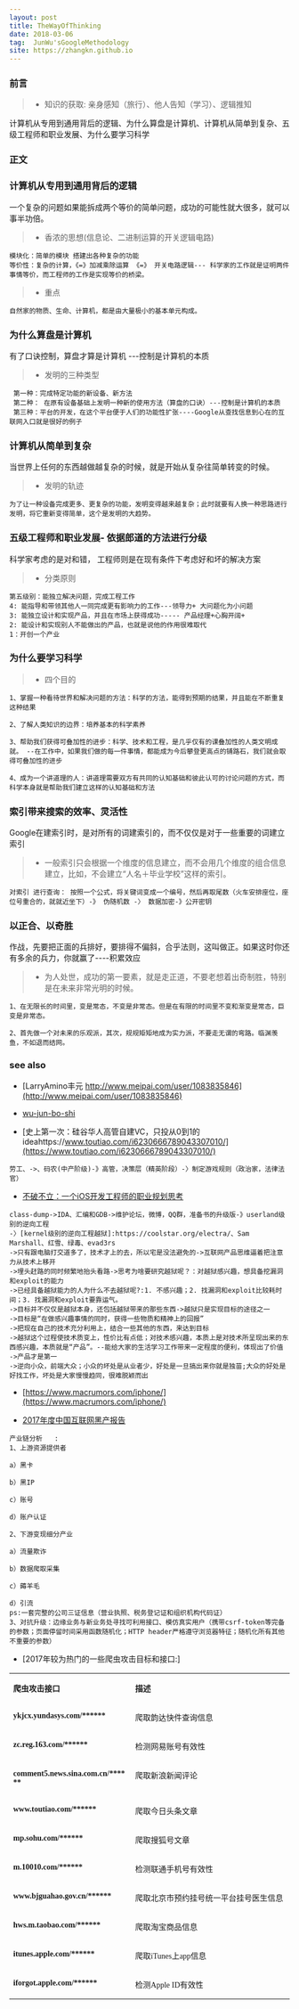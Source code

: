 ```yaml
---
layout: post
title: TheWayOfThinking
date: 2018-03-06
tag:  JunWu'sGoogleMethodology
site: https://zhangkn.github.io
---
```




### 前言

>* 知识的获取: 亲身感知（旅行）、他人告知（学习）、逻辑推知

计算机从专用到通用背后的逻辑、为什么算盘是计算机、计算机从简单到复杂、五级工程师和职业发展、为什么要学习科学


### 正文


###  计算机从专用到通用背后的逻辑

一个复杂的问题如果能拆成两个等价的简单问题，成功的可能性就大很多，就可以事半功倍。

>* 香浓的思想(信息论、二进制运算的开关逻辑电路)
```
模块化：简单的模块 搭建出各种复杂的功能
等价性：复杂的计算，《=》加减乘除运算 《=》 开关电路逻辑--- 科学家的工作就是证明两件事情等价，而工程师的工作是实现等价的桥梁。
```
>* 重点
```
自然家的物质、生命、计算机，都是由大量极小的基本单元构成。
```


### 为什么算盘是计算机

有了口诀控制，算盘才算是计算机 ---控制是计算机的本质


>* 发明的三种类型
```
 第一种：完成特定功能的新设备、新方法
 第二种： 在原有设备基础上发明一种新的使用方法（算盘的口诀）---控制是计算机的本质
 第三种：平台的开发，在这个平台便于人们的功能性扩张----Google从查找信息到心在的互联网入口就是很好的例子
```



### 计算机从简单到复杂

当世界上任何的东西越做越复杂的时候，就是开始从复杂往简单转变的时候。

>* 发明的轨迹
```
为了让一种设备完成更多、更复杂的功能，发明变得越来越复杂；此时就要有人换一种思路进行发明，将它重新变得简单，这个是发明的大趋势。
```

### 五级工程师和职业发展- 依据郎道的方法进行分级

科学家考虑的是对和错， 工程师则是在现有条件下考虑好和坏的解决方案

>* 分类原则
```
第五级别：能独立解决问题，完成工程工作
4: 能指导和带领其他人一同完成更有影响力的工作---领导力+ 大问题化为小问题
3: 能独立设计和实现产品，并且在市场上获得成功----- 产品经理+心胸开阔+
2: 能设计和实现别人不能做出的产品，也就是说他的作用很难取代
1：开创一个产业
```

### 为什么要学习科学

>* 四个目的

```
1、掌握一种看待世界和解决问题的方法：科学的方法，能得到预期的结果，并且能在不断重复这种结果

2、了解人类知识的边界：培养基本的科学素养

3、帮助我们获得可叠加性的进步：科学、技术和工程，是几乎仅有的课叠加性的人类文明成就。 --在工作中，如果我们做的每一件事情，都能成为今后攀登更高点的铺路石，我们就会取得可叠加性的进步

4、成为一个讲道理的人：讲道理需要双方有共同的认知基础和彼此认可的讨论问题的方式，而科学本身就是帮助我们建立这样的认知基础和方法

```


### 索引带来搜索的效率、灵活性

Google在建索引时，是对所有的词建索引的，而不仅仅是对于一些重要的词建立索引

>* 一般索引只会根据一个维度的信息建立，而不会用几个维度的组合信息建立，比如，不会建立“人名＋毕业学校”这样的索引。
```
对索引 进行查询： 按照一个公式，将关键词变成一个编号，然后再取尾数（火车安排座位，座位号重合的，就就近坐下）-》 伪随机数 -〉 数据加密-》公开密钥
```


### 以正合、以奇胜 

作战，先要把正面的兵排好，要排得不偏斜，合乎法则，这叫做正。如果这时你还有多余的兵力，你就赢了----积累效应


>* 为人处世，成功的第一要素，就是走正道，不要老想着出奇制胜，特别是在未来非常光明的时候。

```
1、在无限长的时间里，变是常态，不变是非常态。但是在有限的时间里不变和渐变是常态，巨变是非常态。

2、首先做一个对未来的乐观派，其次，规规矩矩地成为实力派，不要走无谓的弯路。临渊羡鱼，不如退而结网。

```



### see also
- [LarryAmino丰元 http://www.meipai.com/user/1083835846](http://www.meipai.com/user/1083835846)
- [wu-jun-bo-shi](http://www.aminocapital.com/team/wu-jun-bo-shi)

- [史上第一次：硅谷华人高管自建VC，只投从0到1的ideahttps://www.toutiao.com/i6230666789043307010/](https://www.toutiao.com/i6230666789043307010/)
```
劳工、->、码农(中产阶级)-》高管，决策层（精英阶段）-〉制定游戏规则（政治家，法律法官）
```


- [不破不立：一个iOS开发工程师的职业规划思考](http://iosre.com/t/ios/689)
```
class-dump->IDA、汇编和GDB->维护论坛，微博，QQ群，准备书的升级版-》userland级别的逆向工程
-〉[kernel级别的逆向工程越狱]:https://coolstar.org/electra/、Sam Marshall、红雪、绿毒、evad3rs
->只有跟电脑打交道多了，技术才上的去，所以宅是没法避免的->互联网产品思维逼着把注意力从技术上移开
->埋头赶路的同时频繁地抬头看路->思考为啥要研究越狱呢？：对越狱感兴趣，想具备挖漏洞和exploit的能力
->已经具备越狱能力的人为什么不去越狱呢?:1. 不感兴趣；2. 找漏洞和exploit比较耗时间；3. 找漏洞和exploit要靠运气。
->目标并不仅仅是越狱本身，还包括越狱带来的那些东西->越狱只是实现目标的途径之一
->目标是“在做感兴趣事情的同时，获得一些物质和精神上的回报”
->把现在自己的技术充分利用上，结合一些其他的东西，来达到目标
->越狱这个过程使技术质变上，性价比有点低；对技术感兴趣，本质上是对技术所呈现出来的东西感兴趣，本质就是“产品”。--能给大家的生活学习工作带来一定程度的便利，体现出了价值
->产品才是第一
->逆向小众，前端大众；小众的坏处是从业者少，好处是一旦搞出来你就是独苗;大众的好处是好找工作，坏处是大家慢慢趋同，很难脱颖而出
```
- [https://www.macrumors.com/iphone/](https://www.macrumors.com/iphone/)

- [2017年度中国互联网黑产报告](https://mp.weixin.qq.com/s/koTpjYRyHqjdcGTHo5Msyw)

```
产业链分析   :
1、上游资源提供者    

a）黑卡    

b）黑IP    

c）账号    

d）账户认证    

2、下游变现细分产业    

a）流量欺诈    

b）数据爬取采集 

c）薅羊毛    

d）引流   
ps:一套完整的公司三证信息（营业执照、税务登记证和组织机构代码证）
3、对抗升级：边缘业务与新业务处寻找可利用接口、模仿真实用户（携带csrf-token等完备的参数；页面停留时间采用函数随机化；HTTP header严格遵守浏览器特征；随机化所有其他不重要的参数）
```
- [2017年较为热门的一些爬虫攻击目标和接口:]
<table width="668"><tbody style="max-width: 100%;box-sizing: border-box !important;word-wrap: break-word !important;"><tr class="" style="max-width: 100%;height: 19px;box-sizing: border-box !important;word-wrap: break-word !important;"><td width="238" valign="top" style="padding: 0px 7px;word-break: break-all;border-bottom-width: 2px;border-color: rgb(153, 153, 153) rgb(153, 153, 153) rgb(102, 102, 102);max-width: 100%;word-wrap: break-word !important;box-sizing: border-box !important;"><p style="max-width: 100%;min-height: 1em;box-sizing: border-box !important;word-wrap: break-word !important;"><span style="max-width: 100%;font-family: 微软雅黑;box-sizing: border-box !important;word-wrap: break-word !important;"><strong style="max-width: 100%;box-sizing: border-box !important;word-wrap: break-word !important;"><span style="max-width: 100%;font-size: 14px;box-sizing: border-box !important;word-wrap: break-word !important;">爬虫攻击接口</span></strong></span></p></td><td width="310" valign="top" style="padding: 0px 7px;word-break: break-all;border-bottom-width: 2px;border-left-style: none;border-top-color: rgb(153, 153, 153);border-right-color: rgb(153, 153, 153);border-bottom-color: rgb(102, 102, 102);max-width: 100%;word-wrap: break-word !important;box-sizing: border-box !important;"><p style="max-width: 100%;min-height: 1em;box-sizing: border-box !important;word-wrap: break-word !important;"><span style="max-width: 100%;font-family: 微软雅黑;box-sizing: border-box !important;word-wrap: break-word !important;"><strong style="max-width: 100%;box-sizing: border-box !important;word-wrap: break-word !important;"><span style="max-width: 100%;font-size: 14px;box-sizing: border-box !important;word-wrap: break-word !important;">描述</span></strong></span></p></td></tr><tr style="max-width: 100%;height: 19px;box-sizing: border-box !important;word-wrap: break-word !important;"><td width="238" valign="top" style="padding: 0px 7px;word-break: break-all;border-color: rgb(153, 153, 153);max-width: 100%;word-wrap: break-word !important;box-sizing: border-box !important;"><p style="max-width: 100%;min-height: 1em;box-sizing: border-box !important;word-wrap: break-word !important;"><span style="max-width: 100%;font-family: 微软雅黑;box-sizing: border-box !important;word-wrap: break-word !important;"><strong style="max-width: 100%;box-sizing: border-box !important;word-wrap: break-word !important;"><span style="max-width: 100%;font-size: 14px;box-sizing: border-box !important;word-wrap: break-word !important;">ykjcx.yundasys.com/******</span></strong></span></p></td><td width="310" valign="top" style="padding: 0px 7px;word-break: break-all;border-left-style: none;border-top-color: rgb(153, 153, 153);border-right-color: rgb(153, 153, 153);border-bottom-color: rgb(153, 153, 153);max-width: 100%;word-wrap: break-word !important;box-sizing: border-box !important;"><p style="max-width: 100%;min-height: 1em;box-sizing: border-box !important;word-wrap: break-word !important;"><span style="max-width: 100%;font-size: 14px;font-family: 微软雅黑;box-sizing: border-box !important;word-wrap: break-word !important;">爬取韵达快件查询信息</span></p></td></tr><tr style="max-width: 100%;height: 19px;box-sizing: border-box !important;word-wrap: break-word !important;"><td width="238" valign="top" style="padding: 0px 7px;word-break: break-all;border-top-style: none;border-right-color: rgb(153, 153, 153);border-bottom-color: rgb(153, 153, 153);border-left-color: rgb(153, 153, 153);max-width: 100%;word-wrap: break-word !important;box-sizing: border-box !important;"><p style="max-width: 100%;min-height: 1em;box-sizing: border-box !important;word-wrap: break-word !important;"><span style="max-width: 100%;font-family: 微软雅黑;box-sizing: border-box !important;word-wrap: break-word !important;"><strong style="max-width: 100%;box-sizing: border-box !important;word-wrap: break-word !important;"><span style="max-width: 100%;font-size: 14px;box-sizing: border-box !important;word-wrap: break-word !important;">zc.reg.163.com/******</span></strong></span></p></td><td width="310" valign="top" style="padding: 0px 7px;word-break: break-all;border-top-style: none;border-left-style: none;border-right-color: rgb(153, 153, 153);border-bottom-color: rgb(153, 153, 153);max-width: 100%;word-wrap: break-word !important;box-sizing: border-box !important;"><p style="max-width: 100%;min-height: 1em;box-sizing: border-box !important;word-wrap: break-word !important;"><span style="max-width: 100%;font-size: 14px;font-family: 微软雅黑;box-sizing: border-box !important;word-wrap: break-word !important;">检测网易账号有效性</span></p></td></tr><tr style="max-width: 100%;height: 19px;box-sizing: border-box !important;word-wrap: break-word !important;"><td width="238" valign="top" style="padding: 0px 7px;word-break: break-all;border-top-style: none;border-right-color: rgb(153, 153, 153);border-bottom-color: rgb(153, 153, 153);border-left-color: rgb(153, 153, 153);max-width: 100%;word-wrap: break-word !important;box-sizing: border-box !important;"><p style="max-width: 100%;min-height: 1em;box-sizing: border-box !important;word-wrap: break-word !important;"><span style="max-width: 100%;font-family: 微软雅黑;box-sizing: border-box !important;word-wrap: break-word !important;"><strong style="max-width: 100%;box-sizing: border-box !important;word-wrap: break-word !important;"><span style="max-width: 100%;font-size: 14px;box-sizing: border-box !important;word-wrap: break-word !important;">comment5.news.sina.com.cn/******</span></strong></span></p></td><td width="310" valign="top" style="padding: 0px 7px;word-break: break-all;border-top-style: none;border-left-style: none;border-right-color: rgb(153, 153, 153);border-bottom-color: rgb(153, 153, 153);max-width: 100%;word-wrap: break-word !important;box-sizing: border-box !important;"><p style="max-width: 100%;min-height: 1em;box-sizing: border-box !important;word-wrap: break-word !important;"><span style="max-width: 100%;font-size: 14px;font-family: 微软雅黑;box-sizing: border-box !important;word-wrap: break-word !important;">爬取新浪新闻评论</span></p></td></tr><tr style="max-width: 100%;height: 19px;box-sizing: border-box !important;word-wrap: break-word !important;"><td width="238" valign="top" style="padding: 0px 7px;word-break: break-all;border-top-style: none;border-right-color: rgb(153, 153, 153);border-bottom-color: rgb(153, 153, 153);border-left-color: rgb(153, 153, 153);max-width: 100%;word-wrap: break-word !important;box-sizing: border-box !important;"><p style="max-width: 100%;min-height: 1em;box-sizing: border-box !important;word-wrap: break-word !important;"><span style="max-width: 100%;font-family: 微软雅黑;box-sizing: border-box !important;word-wrap: break-word !important;"><strong style="max-width: 100%;box-sizing: border-box !important;word-wrap: break-word !important;"><span style="max-width: 100%;font-size: 14px;box-sizing: border-box !important;word-wrap: break-word !important;">www.toutiao.com/******</span></strong></span></p></td><td width="310" valign="top" style="padding: 0px 7px;word-break: break-all;border-top-style: none;border-left-style: none;border-right-color: rgb(153, 153, 153);border-bottom-color: rgb(153, 153, 153);max-width: 100%;word-wrap: break-word !important;box-sizing: border-box !important;"><p style="max-width: 100%;min-height: 1em;box-sizing: border-box !important;word-wrap: break-word !important;"><span style="max-width: 100%;font-size: 14px;font-family: 微软雅黑;box-sizing: border-box !important;word-wrap: break-word !important;">爬取今日头条文章</span></p></td></tr><tr style="max-width: 100%;height: 19px;box-sizing: border-box !important;word-wrap: break-word !important;"><td width="238" valign="top" style="padding: 0px 7px;word-break: break-all;border-top-style: none;border-right-color: rgb(153, 153, 153);border-bottom-color: rgb(153, 153, 153);border-left-color: rgb(153, 153, 153);max-width: 100%;word-wrap: break-word !important;box-sizing: border-box !important;"><p style="max-width: 100%;min-height: 1em;box-sizing: border-box !important;word-wrap: break-word !important;"><span style="max-width: 100%;font-family: 微软雅黑;box-sizing: border-box !important;word-wrap: break-word !important;"><strong style="max-width: 100%;box-sizing: border-box !important;word-wrap: break-word !important;"><span style="max-width: 100%;font-size: 14px;box-sizing: border-box !important;word-wrap: break-word !important;">mp.sohu.com/******</span></strong></span></p></td><td width="310" valign="top" style="padding: 0px 7px;word-break: break-all;border-top-style: none;border-left-style: none;border-right-color: rgb(153, 153, 153);border-bottom-color: rgb(153, 153, 153);max-width: 100%;word-wrap: break-word !important;box-sizing: border-box !important;"><p style="max-width: 100%;min-height: 1em;box-sizing: border-box !important;word-wrap: break-word !important;"><span style="max-width: 100%;font-size: 14px;font-family: 微软雅黑;box-sizing: border-box !important;word-wrap: break-word !important;">爬取搜狐号文章</span></p></td></tr><tr style="max-width: 100%;height: 19px;box-sizing: border-box !important;word-wrap: break-word !important;"><td width="238" valign="top" style="padding: 0px 7px;word-break: break-all;border-top-style: none;border-right-color: rgb(153, 153, 153);border-bottom-color: rgb(153, 153, 153);border-left-color: rgb(153, 153, 153);max-width: 100%;word-wrap: break-word !important;box-sizing: border-box !important;"><p style="max-width: 100%;min-height: 1em;box-sizing: border-box !important;word-wrap: break-word !important;"><span style="max-width: 100%;font-family: 微软雅黑;box-sizing: border-box !important;word-wrap: break-word !important;"><strong style="max-width: 100%;box-sizing: border-box !important;word-wrap: break-word !important;"><span style="max-width: 100%;font-size: 14px;box-sizing: border-box !important;word-wrap: break-word !important;">m.10010.com/******</span></strong></span></p></td><td width="310" valign="top" style="padding: 0px 7px;word-break: break-all;border-top-style: none;border-left-style: none;border-right-color: rgb(153, 153, 153);border-bottom-color: rgb(153, 153, 153);max-width: 100%;word-wrap: break-word !important;box-sizing: border-box !important;"><p style="max-width: 100%;min-height: 1em;box-sizing: border-box !important;word-wrap: break-word !important;"><span style="max-width: 100%;font-size: 14px;font-family: 微软雅黑;box-sizing: border-box !important;word-wrap: break-word !important;">检测联通手机号有效性</span></p></td></tr><tr style="max-width: 100%;height: 19px;box-sizing: border-box !important;word-wrap: break-word !important;"><td width="238" valign="top" style="padding: 0px 7px;word-break: break-all;border-top-style: none;border-right-color: rgb(153, 153, 153);border-bottom-color: rgb(153, 153, 153);border-left-color: rgb(153, 153, 153);max-width: 100%;word-wrap: break-word !important;box-sizing: border-box !important;"><p style="max-width: 100%;min-height: 1em;box-sizing: border-box !important;word-wrap: break-word !important;"><span style="max-width: 100%;font-family: 微软雅黑;box-sizing: border-box !important;word-wrap: break-word !important;"><strong style="max-width: 100%;box-sizing: border-box !important;word-wrap: break-word !important;"><span style="max-width: 100%;font-size: 14px;box-sizing: border-box !important;word-wrap: break-word !important;">www.bjguahao.gov.cn/******</span></strong></span></p></td><td width="310" valign="top" style="padding: 0px 7px;word-break: break-all;border-top-style: none;border-left-style: none;border-right-color: rgb(153, 153, 153);border-bottom-color: rgb(153, 153, 153);max-width: 100%;word-wrap: break-word !important;box-sizing: border-box !important;"><p style="max-width: 100%;min-height: 1em;box-sizing: border-box !important;word-wrap: break-word !important;"><span style="max-width: 100%;font-size: 14px;font-family: 微软雅黑;box-sizing: border-box !important;word-wrap: break-word !important;">爬取北京市预约挂号统一平台挂号医生信息</span></p></td></tr><tr style="max-width: 100%;height: 19px;box-sizing: border-box !important;word-wrap: break-word !important;"><td width="238" valign="top" style="padding: 0px 7px;word-break: break-all;border-top-style: none;border-right-color: rgb(153, 153, 153);border-bottom-color: rgb(153, 153, 153);border-left-color: rgb(153, 153, 153);max-width: 100%;word-wrap: break-word !important;box-sizing: border-box !important;"><p style="max-width: 100%;min-height: 1em;box-sizing: border-box !important;word-wrap: break-word !important;"><span style="max-width: 100%;font-family: 微软雅黑;box-sizing: border-box !important;word-wrap: break-word !important;"><strong style="max-width: 100%;box-sizing: border-box !important;word-wrap: break-word !important;"><span style="max-width: 100%;font-size: 14px;box-sizing: border-box !important;word-wrap: break-word !important;">hws.m.taobao.com/******</span></strong></span></p></td><td width="310" valign="top" style="padding: 0px 7px;word-break: break-all;border-top-style: none;border-left-style: none;border-right-color: rgb(153, 153, 153);border-bottom-color: rgb(153, 153, 153);max-width: 100%;word-wrap: break-word !important;box-sizing: border-box !important;"><p style="max-width: 100%;min-height: 1em;box-sizing: border-box !important;word-wrap: break-word !important;"><span style="max-width: 100%;font-size: 14px;font-family: 微软雅黑;box-sizing: border-box !important;word-wrap: break-word !important;">爬取淘宝商品信息</span></p></td></tr><tr style="max-width: 100%;height: 19px;box-sizing: border-box !important;word-wrap: break-word !important;"><td width="238" valign="top" style="padding: 0px 7px;word-break: break-all;border-top-style: none;border-right-color: rgb(153, 153, 153);border-bottom-color: rgb(153, 153, 153);border-left-color: rgb(153, 153, 153);max-width: 100%;word-wrap: break-word !important;box-sizing: border-box !important;"><p style="max-width: 100%;min-height: 1em;box-sizing: border-box !important;word-wrap: break-word !important;"><span style="max-width: 100%;font-family: 微软雅黑;box-sizing: border-box !important;word-wrap: break-word !important;"><strong style="max-width: 100%;box-sizing: border-box !important;word-wrap: break-word !important;"><span style="max-width: 100%;font-size: 14px;box-sizing: border-box !important;word-wrap: break-word !important;">itunes.apple.com/******</span></strong></span></p></td><td width="310" valign="top" style="padding: 0px 7px;word-break: break-all;border-top-style: none;border-left-style: none;border-right-color: rgb(153, 153, 153);border-bottom-color: rgb(153, 153, 153);max-width: 100%;word-wrap: break-word !important;box-sizing: border-box !important;"><p style="max-width: 100%;min-height: 1em;box-sizing: border-box !important;word-wrap: break-word !important;"><span style="max-width: 100%;font-size: 14px;font-family: 微软雅黑;box-sizing: border-box !important;word-wrap: break-word !important;">爬取iTunes上app信息</span></p></td></tr><tr style="max-width: 100%;height: 19px;box-sizing: border-box !important;word-wrap: break-word !important;"><td width="238" valign="top" style="padding: 0px 7px;word-break: break-all;border-top-style: none;border-right-color: rgb(153, 153, 153);border-bottom-color: rgb(153, 153, 153);border-left-color: rgb(153, 153, 153);max-width: 100%;word-wrap: break-word !important;box-sizing: border-box !important;"><p style="max-width: 100%;min-height: 1em;box-sizing: border-box !important;word-wrap: break-word !important;"><span style="max-width: 100%;font-family: 微软雅黑;box-sizing: border-box !important;word-wrap: break-word !important;"><strong style="max-width: 100%;box-sizing: border-box !important;word-wrap: break-word !important;"><span style="max-width: 100%;font-size: 14px;box-sizing: border-box !important;word-wrap: break-word !important;">iforgot.apple.com/******</span></strong></span></p></td><td width="310" valign="top" style="padding: 0px 7px;word-break: break-all;border-top-style: none;border-left-style: none;border-right-color: rgb(153, 153, 153);border-bottom-color: rgb(153, 153, 153);max-width: 100%;word-wrap: break-word !important;box-sizing: border-box !important;"><p style="max-width: 100%;min-height: 1em;box-sizing: border-box !important;word-wrap: break-word !important;"><span style="max-width: 100%;font-size: 14px;font-family: 微软雅黑;box-sizing: border-box !important;word-wrap: break-word !important;">检测Apple ID有效性</span></p></td></tr></tbody></table>
